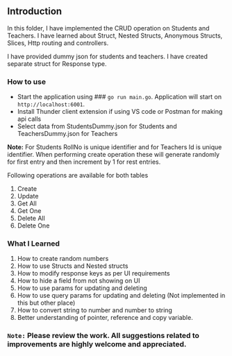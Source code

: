 ## Introduction

In this folder, I have implemented the CRUD operation on Students and Teachers. I have learned about Struct, Nested Structs, Anonymous Structs, Slices, Http routing and controllers.

I have provided dummy json for students and teachers. I have created separate struct for Response type.


### How to use

* Start the application using ### `go run main.go`. Application will start on `http://localhost:6001`.
* Install Thunder client extension if using VS code or Postman for making api calls
* Select data from StudentsDummy.json for Students and TeachersDummy.json for Teachers

**Note:** For Students RollNo is unique identifier and for Teachers Id is unique identifier. When performing create operation these will generate randomly for first entry and then increment by 1 for rest entries.

Following operations are available for both tables

1. Create
2. Update
3. Get All
4. Get One
5. Delete All
6. Delete One


### What I Learned
1. How to create random numbers
2. How to use Structs and Nested structs
3. How to modify response keys as per UI requirements
4. How to hide a field from not showing on UI
5. How to use params for updating and deleting
6. How to use query params for  updating and deleting (Not implemented in this but other place)
7. How to convert string to number and number to string
8. Better understanding of pointer, reference and copy variable.



### `Note:` Please review the work. All suggestions related to improvements are highly welcome and appreciated.